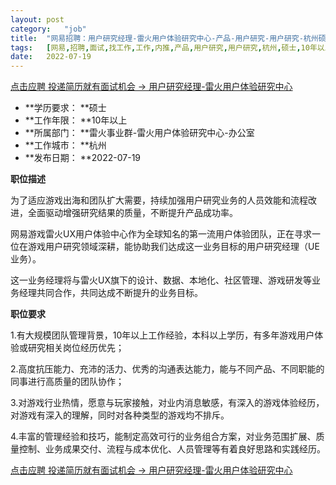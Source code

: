 ```yaml
---
layout:	post
category:	"job"
title:	"网易招聘：用户研究经理-雷火用户体验研究中心-产品-用户研究-用户研究-杭州硕士10年以上"
tags:	[网易,招聘,面试,找工作,工作,内推,产品,用户研究,用户研究,杭州,硕士,10年以上]
date:	2022-07-19
---
```


[点击应聘 投递简历就有面试机会 ->  用户研究经理-雷火用户体验研究中心](http://mobile.bole.netease.com/bole/boleDetail?id=41609&employeeId=346f03c3cda5f04c&key=all)



- **学历要求： **硕士
- **工作年限： **10年以上
- **所属部门： **雷火事业群-雷火用户体验研究中心-办公室
- **工作城市： **杭州
- **发布日期： **2022-07-19



**职位描述**

为了适应游戏出海和团队扩大需要，持续加强用户研究业务的人员效能和流程改进，全面驱动增强研究结果的质量，不断提升产品成功率。

网易游戏雷火UX用户体验中心作为全球知名的第一流用户体验团队，正在寻求一位在游戏用户研究领域深耕，能协助我们达成这一业务目标的用户研究经理（UE业务）。

这一业务经理将与雷火UX旗下的设计、数据、本地化、社区管理、游戏研发等业务经理共同合作，共同达成不断提升的业务目标。





**职位要求**

1.有大规模团队管理背景，10年以上工作经验，本科以上学历，有多年游戏用户体验或研究相关岗位经历优先；

2.高度抗压能力、充沛的活力、优秀的沟通表达能力，能与不同产品、不同职能的同事进行高质量的团队协作；

3.对游戏行业热情，愿意与玩家接触，对业内消息敏感，有深入的游戏体验经历，对游戏有深入的理解，同时对各种类型的游戏均不排斥。

4.丰富的管理经验和技巧，能制定高效可行的业务组合方案，对业务范围扩展、质量控制、业务成果交付、流程与成本优化、人员管理等有着良好思路和实践经历。



[点击应聘 投递简历就有面试机会 ->  用户研究经理-雷火用户体验研究中心](http://mobile.bole.netease.com/bole/boleDetail?id=41609&employeeId=346f03c3cda5f04c&key=all)
